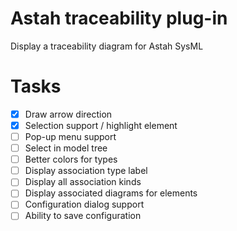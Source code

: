 # Astah traceability plug-in

Display a traceability diagram for Astah SysML

# Tasks

- [X] Draw arrow direction
- [X] Selection support / highlight element
- [ ] Pop-up menu support
- [ ] Select in model tree 
- [ ] Better colors for types
- [ ] Display association type label
- [ ] Display all association kinds
- [ ] Display associated diagrams for elements
- [ ] Configuration dialog support
- [ ] Ability to save configuration
